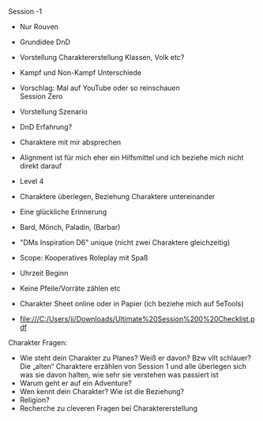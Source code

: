 Session -1

- Nur Rouven
- Grundidee DnD
- Vorstellung Charaktererstellung Klassen, Volk etc?
- Kampf und Non-Kampf Unterschiede
- Vorschlag: Mal auf YouTube oder so reinschauen  
Session Zero

- Vorstellung Szenario
- DnD Erfahrung?
- Charaktere mit mir absprechen
- Alignment ist für mich eher ein Hilfsmittel und ich beziehe mich nicht direkt darauf
- Level 4
- Charaktere überlegen, Beziehung Charaktere untereinander
- Eine glückliche Erinnerung
- Bard, Mönch, Paladin, (Barbar)
- "DMs Inspiration D6" unique (nicht zwei Charaktere gleichzeitig)
- Scope: Kooperatives Roleplay mit Spaß
- Uhrzeit Beginn
- Keine Pfeile/Vorräte zählen etc
- Charakter Sheet online oder in Papier (ich beziehe mich auf 5eTools)
- [file:///C:/Users/jj/Downloads/Ultimate%20Session%200%20Checklist.pdf](file:///C:/Users/jj/Downloads/Ultimate%20Session%200%20Checklist.pdf)
    
Charakter Fragen:

- Wie steht dein Charakter zu Planes? Weiß er davon? Bzw vllt schlauer? Die „alten“ Charaktere erzählen von Session 1 und alle überlegen sich was sie davon halten, wie sehr sie verstehen was passiert ist
- Warum geht er auf ein Adventure?
- Wen kennt dein Charakter? Wie ist die Beziehung?
- Religion?
- Recherche zu cleveren Fragen bei Charaktererstellung